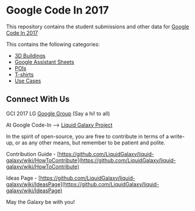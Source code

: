 # Google Code In 2017

This repository contains the student submissions and other data for [Google Code In 2017](https://codein.withgoogle.com)

This contains the following categories:
* [3D Buildings](https://github.com/LiquidGalaxyLAB/GCI-2017/tree/master/3D%20Buildings)
* [Google Assistant Sheets](https://github.com/LiquidGalaxyLAB/GCI-2017/tree/master/GoogleAssistantSheets)
* [POIs](https://github.com/LiquidGalaxyLAB/GCI-2017/tree/master/POIS)
* [T-shirts](https://github.com/LiquidGalaxyLAB/GCI-2017/tree/master/T-Shirts)
* [Use Cases](https://github.com/LiquidGalaxyLAB/GCI-2017/tree/master/UseCases)


## Connect With Us

GCI 2017 LG [Google Group](https://groups.google.com/forum/#!forum/gci17lg) (Say a hi! to all)

At Google Code-In --> [Liquid Galaxy Project](https://codein.withgoogle.com/organizations/liquid-galaxy-project/)

In the spirit of open-source, you are free to contribute in terms of a write-up, or as any other means, but remember to be patient and polite.


Contribution Guide - [https://github.com/LiquidGalaxy/liquid-galaxy/wiki/HowToContribute](https://github.com/LiquidGalaxy/liquid-galaxy/wiki/HowToContribute)

Ideas Page - [https://github.com/LiquidGalaxy/liquid-galaxy/wiki/IdeasPage](https://github.com/LiquidGalaxy/liquid-galaxy/wiki/IdeasPage)



May the Galaxy be with you!
